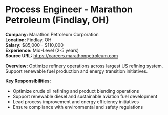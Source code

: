 # Process Engineer - Marathon Petroleum (Findlay, OH)

**Company:** Marathon Petroleum Corporation  
**Location:** Findlay, OH  
**Salary:** $85,000 - $110,000  
**Experience:** Mid-Level (2-5 years)  
**Source URL:** https://careers.marathonpetroleum.com

**Overview:** Optimize refinery operations across largest US refining system. Support renewable fuel production and energy transition initiatives.

**Key Responsibilities:**
- Optimize crude oil refining and product blending operations
- Support renewable diesel and sustainable aviation fuel development
- Lead process improvement and energy efficiency initiatives
- Ensure compliance with environmental and safety regulations